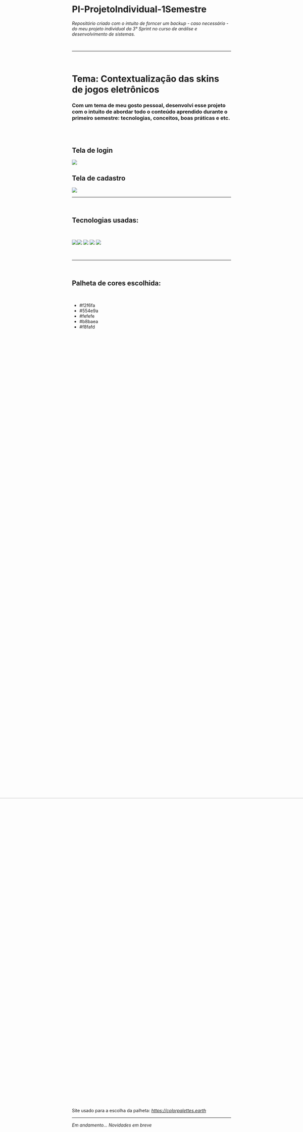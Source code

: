 # PI-ProjetoIndividual-1Semestre
<i>Repositório criado com o intuito de forncer um backup - caso necessário - do meu projeto individual da 3° Sprint no curso de análise e desenvolvimento de sistemas.</i>

<br>

<hr /> <br>

<h1>Tema: Contextualização das skins de jogos eletrônicos</h1>

<h3>Com um tema de meu gosto pessoal, desenvolvi esse projeto com o intuito de abordar todo o conteúdo aprendido durante o primeiro semestre: tecnologias, conceitos, boas práticas e etc.</h3>

<br><br>

<h2>Tela de login</h2>

<img src="[https://i.pinimg.com/750x/6b/0c/fc/6b0cfc2aa1007f9f8a6af5495fb8f354.jpg](https://drive.google.com/file/d/1aqpBk5LwP0NkOvB6byDarI10m-bC_S3p/view?usp=sharing)">

<br>

<h2>Tela de cadastro</h2>

<img src="[https://i.pinimg.com/750x/91/ba/1b/91ba1b5de01fca2ed9d3f288ad6181a2.jpg](https://drive.google.com/file/d/1x4Hc46F4RWULI8Z_G_uq1vBI0PyK0XJO/view?usp=sharing)">

<br>
<hr />
<br>


<h2> Tecnologias usadas:</h2>

<br>

<img src="https://img.shields.io/badge/HTML5-E34F26?style=for-the-badge&logo=html5&logoColor=white"><img src="https://img.shields.io/badge/CSS3-1572B6?style=for-the-badge&logo=css3&logoColor=white">
<img src="https://img.shields.io/badge/JavaScript-F7DF1E?style=for-the-badge&logo=javascript&logoColor=black">
<img src="https://img.shields.io/badge/Node.js-43853D?style=for-the-badge&logo=node.js&logoColor=white">
<img src="https://img.shields.io/badge/MySQL-005C84?style=for-the-badge&logo=mysql&logoColor=white">

<br>
<hr />
<br>


<h2>Palheta de cores escolhida:</h2> <br>

- #f2f6fa 
- #554e9a 
- #fefefe 
- #b8baea
- #f8fafd 

<br>

<img src="https://bookmarkos.s3.amazonaws.com/uploads/palette_pic/image/2676/large_photo-1589219123229-03469f0bc3ea.jpeg" height="400rem" style="transform: rotate(270deg); display: block; margin-left: 10%; height:60vh">

<br>

Site usado para a escolha da palheta:
<i>https://colorpalettes.earth</i>

<hr />


<i>Em andamento... Novidades em breve</i>
